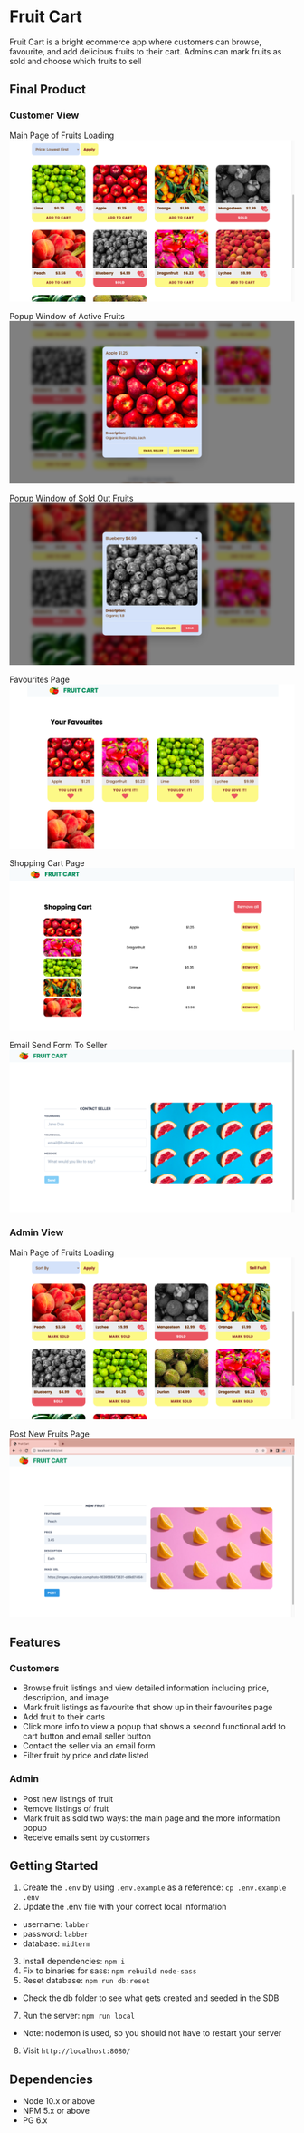 # Fruit Cart

Fruit Cart is a bright ecommerce app where customers can browse, favourite, and add delicious fruits to their cart. Admins can mark fruits as sold and choose which fruits to sell

## Final Product

### Customer View
Main Page of Fruits Loading
!["Screenshot of main page of fruit loading"](https://github.com/ruilinqi/fruit-cart/blob/master/public/docs/customer_card_loading.png)

Popup Window of Active Fruits
!["Screenshot of active popup window"](https://github.com/ruilinqi/fruit-cart/blob/master/public/docs/customer_popup_window_active.png)

Popup Window of Sold Out Fruits
!["Screenshot of popup window of sold fruits"](https://github.com/ruilinqi/fruit-cart/blob/master/public/docs/customer_popup_window_sold.png)

Favourites Page
!["Screenshot of favourite page"](https://github.com/ruilinqi/fruit-cart/blob/master/public/docs/favourites.png)

Shopping Cart Page
!["Screenshot of shopping cart page"](https://github.com/ruilinqi/fruit-cart/blob/master/public/docs/shopping_cart.png)

Email Send Form To Seller
!["Screenshot of email send form"](https://github.com/ruilinqi/fruit-cart/blob/master/public/docs/customer_email_send_form.png)

### Admin View
Main Page of Fruits Loading
!["Screenshot of main page of fruit loading"](https://github.com/ruilinqi/fruit-cart/blob/master/public/docs/seller_card_loading.png)

Post New Fruits Page
!["Screenshot of post new fruits page"](https://github.com/ruilinqi/fruit-cart/blob/master/public/docs/seller_post_new_item.png)


## Features

### Customers

- Browse fruit listings and view detailed information including price, description, and image
- Mark fruit listings as favourite that show up in their favourites page
- Add fruit to their carts
- Click more info to view a popup that shows a second functional add to cart button and email seller button
- Contact the seller via an email form
- Filter fruit by price and date listed

### Admin

- Post new listings of fruit
- Remove listings of fruit
- Mark fruit as sold two ways: the main page and the more information popup
- Receive emails sent by customers

## Getting Started

1. Create the `.env` by using `.env.example` as a reference: `cp .env.example .env`
2. Update the .env file with your correct local information

- username: `labber`
- password: `labber`
- database: `midterm`

3. Install dependencies: `npm i`
4. Fix to binaries for sass: `npm rebuild node-sass`
5. Reset database: `npm run db:reset`

- Check the db folder to see what gets created and seeded in the SDB

7. Run the server: `npm run local`

- Note: nodemon is used, so you should not have to restart your server

8. Visit `http://localhost:8080/`

## Dependencies

- Node 10.x or above
- NPM 5.x or above
- PG 6.x
